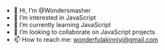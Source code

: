 - 👋 Hi, I’m @Wondersmasher
- 👀 I’m interested in JavaScript
- 🌱 I’m currently learning JavaScript
- 💞️ I’m looking to collaborate on JavaScript projects
- 📫 How to reach me: wonderfulakinniyi@gmail.com

<!---
Wondersmasher/Wondersmasher is a ✨ special ✨ repository because its `README.md` (this file) appears on your GitHub profile.
You can click the Preview link to take a look at your changes.
--->
